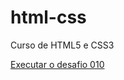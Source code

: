 # html-css
 Curso de HTML5 e CSS3


<a href="https://marlomstewart.github.io/html-css/desafios/mod02/desafio010/desafio010-guanabara/"> Executar o desafio 010</a>